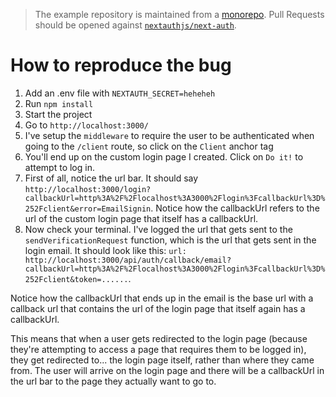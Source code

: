 > The example repository is maintained from a [monorepo](https://github.com/nextauthjs/next-auth/tree/main/apps/example-nextjs). Pull Requests should be opened against [`nextauthjs/next-auth`](https://github.com/nextauthjs/next-auth).

# How to reproduce the bug

1. Add an .env file with `NEXTAUTH_SECRET=heheheh`
2. Run `npm install`
3. Start the project
4. Go to `http://localhost:3000/`
5. I've setup the `middleware` to require the user to be authenticated when going to the `/client` route, so click on the `Client` anchor tag
6. You'll end up on the custom login page I created. Click on `Do it!` to attempt to log in.
7. First of all, notice the url bar. It should say `http://localhost:3000/login?callbackUrl=http%3A%2F%2Flocalhost%3A3000%2Flogin%3FcallbackUrl%3D%252Fclient&error=EmailSignin`. Notice how the callbackUrl refers to the url of the custom login page that itself has a callbackUrl.
8. Now check your terminal. I've logged the url that gets sent to the `sendVerificationRequest` function, which is the url that gets sent in the login email. It should look like this: `url: http://localhost:3000/api/auth/callback/email?callbackUrl=http%3A%2F%2Flocalhost%3A3000%2Flogin%3FcallbackUrl%3D%252Fclient&token=......`.

Notice how the callbackUrl that ends up in the email is the base url with a callback url that contains the url of the login page that itself again has a callbackUrl.

This means that when a user gets redirected to the login page (because they're attempting to access a page that requires them to be logged in), they get redirected to... the login page itself, rather than where they came from. The user will arrive on the login page and there will be a callbackUrl in the url bar to the page they actually want to go to.
